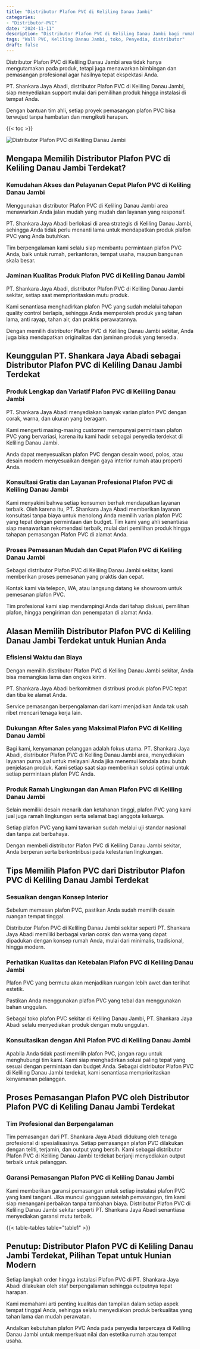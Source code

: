 ```yaml
---
title: "Distributor Plafon PVC di Keliling Danau Jambi"
categories: 
- "Distributor-PVC"
date: "2024-11-11"
description: "Distributor Plafon PVC di Keliling Danau Jambi bagi rumah, office, dan gerai. Material terbaik, beragam motif, warna elegan, dengan servis penempatan oleh tim berpengalaman dan jaminan resmi!|Servis distribusi Plafon PVC di Keliling Danau Jambi bagi keperluan rumah, perkantoran, maupun gerai, dengan produk unggulan dan instalasi oleh tim ahli dan jaminan resmi.|Solusi Plafon PVC di Keliling Danau Jambi yang terbukti untuk hunian, perkantoran, serta gerai, dengan material unggulan dan instalasi ditangani oleh tim profesional serta garansi resmi.|Penjualan Plafon PVC di Keliling Danau Jambi bagi hunian, perkantoran, dan toko, dengan material terbaik dan pemasangan oleh teknisi profesional, lengkap beserta kepastian resmi.}"
tags: "Wall PVC, Keliling Danau Jambi, toko, Penyedia, distributor"
draft: false
---
```


Distributor Plafon PVC di Keliling Danau Jambi area tidak hanya mengutamakan pada produk, tetapi juga menawarkan bimbingan dan pemasangan profesional agar hasilnya tepat ekspektasi Anda.

PT. Shankara Jaya Abadi, distributor Plafon PVC di Keliling Danau Jambi, siap menyediakan support mulai dari pemilihan produk hingga instalasi di tempat Anda.

Dengan bantuan tim ahli, setiap proyek pemasangan plafon PVC bisa terwujud tanpa hambatan dan mengikuti harapan.

{{< toc >}}

![Distributor Plafon PVC di Keliling Danau Jambi](/images/Distributor-PVC/Distributor-Plafon-PVC-di-Keliling-Danau-Jambi.png)


## Mengapa Memilih Distributor Plafon PVC di Keliling Danau Jambi Terdekat?

### Kemudahan Akses dan Pelayanan Cepat Plafon PVC di Keliling Danau Jambi

Menggunakan distributor Plafon PVC di Keliling Danau Jambi area menawarkan Anda jalan mudah yang mudah dan layanan yang responsif.

PT. Shankara Jaya Abadi berlokasi di area strategis di Keliling Danau Jambi, sehingga Anda tidak perlu menanti lama untuk mendapatkan produk plafon PVC yang Anda butuhkan.

Tim berpengalaman kami selalu siap membantu permintaan plafon PVC Anda, baik untuk rumah, perkantoran, tempat usaha, maupun bangunan skala besar.

### Jaminan Kualitas Produk Plafon PVC di Keliling Danau Jambi

PT. Shankara Jaya Abadi, distributor Plafon PVC di Keliling Danau Jambi sekitar, setiap saat memprioritaskan mutu produk.

Kami senantiasa menghadirkan plafon PVC yang sudah melalui tahapan quality control berlapis, sehingga Anda memperoleh produk yang tahan lama, anti rayap, tahan air, dan praktis perawatannya.

Dengan memilih distributor Plafon PVC di Keliling Danau Jambi sekitar, Anda juga bisa mendapatkan originalitas dan jaminan produk yang tersedia.

## Keunggulan PT. Shankara Jaya Abadi sebagai Distributor Plafon PVC di Keliling Danau Jambi Terdekat

### Produk Lengkap dan Variatif Plafon PVC di Keliling Danau Jambi

PT. Shankara Jaya Abadi menyediakan banyak varian plafon PVC dengan corak, warna, dan ukuran yang beragam.

Kami mengerti masing-masing customer mempunyai permintaan plafon PVC yang bervariasi, karena itu kami hadir sebagai penyedia terdekat di Keliling Danau Jambi.

Anda dapat menyesuaikan plafon PVC dengan desain wood, polos, atau desain modern menyesuaikan dengan gaya interior rumah atau properti Anda.

### Konsultasi Gratis dan Layanan Profesional Plafon PVC di Keliling Danau Jambi

Kami menyakini bahwa setiap konsumen berhak mendapatkan layanan terbaik. Oleh karena itu, PT. Shankara Jaya Abadi memberikan layanan konsultasi tanpa biaya untuk menolong Anda memilih varian plafon PVC yang tepat dengan permintaan dan budget. Tim kami yang ahli senantiasa siap menawarkan rekomendasi terbaik, mulai dari pemilihan produk hingga tahapan pemasangan Plafon PVC di alamat Anda.

### Proses Pemesanan Mudah dan Cepat Plafon PVC di Keliling Danau Jambi

Sebagai distributor Plafon PVC di Keliling Danau Jambi sekitar, kami memberikan proses pemesanan yang praktis dan cepat.

Kontak kami via telepon, WA, atau langsung datang ke showroom untuk pemesanan plafon PVC.

Tim profesional kami siap mendampingi Anda dari tahap diskusi, pemilihan plafon, hingga pengiriman dan penempatan di alamat Anda.

## Alasan Memilih Distributor Plafon PVC di Keliling Danau Jambi Terdekat untuk Hunian Anda

### Efisiensi Waktu dan Biaya

Dengan memilih distributor Plafon PVC di Keliling Danau Jambi sekitar, Anda bisa memangkas lama dan ongkos kirim.

PT. Shankara Jaya Abadi berkomitmen distribusi produk plafon PVC tepat dan tiba ke alamat Anda.

Service pemasangan berpengalaman dari kami menjadikan Anda tak usah ribet mencari tenaga kerja lain.

### Dukungan After Sales yang Maksimal Plafon PVC di Keliling Danau Jambi

Bagi kami, kenyamanan pelanggan adalah fokus utama. PT. Shankara Jaya Abadi, distributor Plafon PVC di Keliling Danau Jambi area, menyediakan layanan purna jual untuk melayani Anda jika menemui kendala atau butuh penjelasan produk. Kami setiap saat siap memberikan solusi optimal untuk setiap permintaan plafon PVC Anda.

### Produk Ramah Lingkungan dan Aman Plafon PVC di Keliling Danau Jambi

Selain memiliki desain menarik dan ketahanan tinggi, plafon PVC yang kami jual juga ramah lingkungan serta selamat bagi anggota keluarga.

Setiap plafon PVC yang kami tawarkan sudah melalui uji standar nasional dan tanpa zat berbahaya.

Dengan membeli distributor Plafon PVC di Keliling Danau Jambi sekitar, Anda berperan serta berkontribusi pada kelestarian lingkungan.

## Tips Memilih Plafon PVC dari Distributor Plafon PVC di Keliling Danau Jambi Terdekat

### Sesuaikan dengan Konsep Interior

Sebelum memesan plafon PVC, pastikan Anda sudah memilih desain ruangan tempat tinggal.

Distributor Plafon PVC di Keliling Danau Jambi sekitar seperti PT. Shankara Jaya Abadi memiliki berbagai varian corak dan warna yang dapat dipadukan dengan konsep rumah Anda, mulai dari minimalis, tradisional, hingga modern.

### Perhatikan Kualitas dan Ketebalan Plafon PVC di Keliling Danau Jambi

Plafon PVC yang bermutu akan menjadikan ruangan lebih awet dan terlihat estetik.

Pastikan Anda menggunakan plafon PVC yang tebal dan menggunakan bahan unggulan.

Sebagai toko plafon PVC sekitar di Keliling Danau Jambi, PT. Shankara Jaya Abadi selalu menyediakan produk dengan mutu unggulan.

### Konsultasikan dengan Ahli Plafon PVC di Keliling Danau Jambi

Apabila Anda tidak pasti memilih plafon PVC, jangan ragu untuk menghubungi tim kami. Kami siap menghadirkan solusi paling tepat yang sesuai dengan permintaan dan budget Anda. Sebagai distributor Plafon PVC di Keliling Danau Jambi terdekat, kami senantiasa memprioritaskan kenyamanan pelanggan.

## Proses Pemasangan Plafon PVC oleh Distributor Plafon PVC di Keliling Danau Jambi Terdekat

### Tim Profesional dan Berpengalaman

Tim pemasangan dari PT. Shankara Jaya Abadi didukung oleh tenaga profesional di spesialisasinya. Setiap pemasangan plafon PVC dilakukan dengan teliti, terjamin, dan output yang bersih. Kami sebagai distributor Plafon PVC di Keliling Danau Jambi terdekat berjanji menyediakan output terbaik untuk pelanggan.

### Garansi Pemasangan Plafon PVC di Keliling Danau Jambi

Kami memberikan garansi pemasangan untuk setiap instalasi plafon PVC yang kami tangani. Jika muncul gangguan setelah pemasangan, tim kami siap menangani perbaikan tanpa tambahan biaya. Distributor Plafon PVC di Keliling Danau Jambi sekitar seperti PT. Shankara Jaya Abadi senantiasa menyediakan garansi mutu terbaik.

{{< table-tables table="table1" >}}

## Penutup: Distributor Plafon PVC di Keliling Danau Jambi Terdekat, Pilihan Tepat untuk Hunian Modern

Setiap langkah order hingga instalasi Plafon PVC di PT. Shankara Jaya Abadi dilakukan oleh staf berpengalaman sehingga outputnya tepat harapan.

Kami memahami arti penting kualitas dan tampilan dalam setiap aspek tempat tinggal Anda, sehingga selalu menyediakan produk berkualitas yang tahan lama dan mudah perawatan.

Andalkan kebutuhan plafon PVC Anda pada penyedia terpercaya di Keliling Danau Jambi untuk memperkuat nilai dan estetika rumah atau tempat usaha.